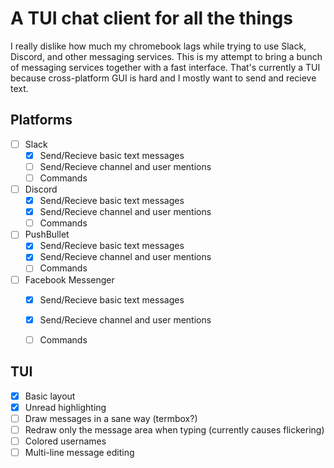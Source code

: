 # A TUI chat client for all the things

I really dislike how much my chromebook lags while trying to use Slack, Discord, and other messaging services. This is my attempt to bring a bunch of messaging services together with a fast interface. That's currently a TUI because cross-platform GUI is hard and I mostly want to send and recieve text.

## Platforms
- [ ] Slack
  - [x] Send/Recieve basic text messages
  - [ ] Send/Recieve channel and user mentions
  - [ ] Commands

- [ ] Discord
  - [x] Send/Recieve basic text messages
  - [x] Send/Recieve channel and user mentions
  - [ ] Commands

- [ ] PushBullet
  - [x] Send/Recieve basic text messages
  - [x] Send/Recieve channel and user mentions
  - [ ] Commands

- [ ] Facebook Messenger
  - [x] Send/Recieve basic text messages
  - [x] Send/Recieve channel and user mentions
  - [ ] Commands


## TUI
- [x] Basic layout
- [x] Unread highlighting
- [ ] Draw messages in a sane way (termbox?)
- [ ] Redraw only the message area when typing (currently causes flickering)
- [ ] Colored usernames
- [ ] Multi-line message editing
